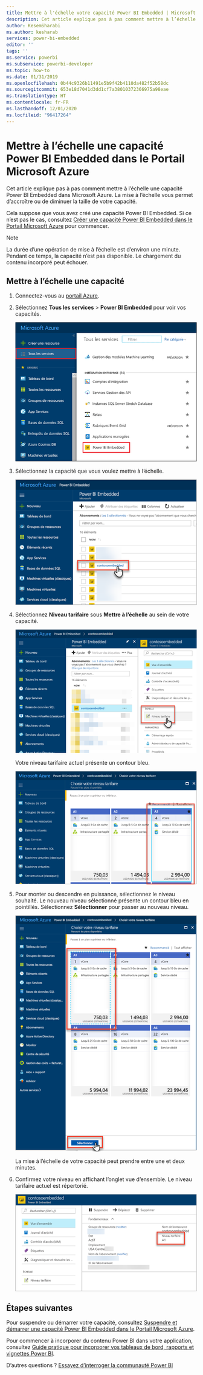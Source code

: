 ```yaml
---
title: Mettre à l'échelle votre capacité Power BI Embedded | Microsoft Docs
description: Cet article explique pas à pas comment mettre à l’échelle une capacité Power BI Embedded dans Microsoft Azure.
author: KesemSharabi
ms.author: kesharab
services: power-bi-embedded
editor: ''
tags: ''
ms.service: powerbi
ms.subservice: powerbi-developer
ms.topic: how-to
ms.date: 01/31/2019
ms.openlocfilehash: 0b44c9326b11491e5b9f42b4110da482f52b58dc
ms.sourcegitcommit: 653e18d7041d3dd1cf7a38010372366975a98eae
ms.translationtype: HT
ms.contentlocale: fr-FR
ms.lasthandoff: 12/01/2020
ms.locfileid: "96417264"
---
```

# <a name="scale-your-power-bi-embedded-capacity-in-the-azure-portal"></a>Mettre à l’échelle une capacité Power BI Embedded dans le Portail Microsoft Azure

Cet article explique pas à pas comment mettre à l’échelle une capacité Power BI Embedded dans Microsoft Azure. La mise à l’échelle vous permet d’accroître ou de diminuer la taille de votre capacité.

Cela suppose que vous avez créé une capacité Power BI Embedded. Si ce n’est pas le cas, consultez [Créer une capacité Power BI Embedded dans le Portail Microsoft Azure](azure-pbie-create-capacity.md) pour commencer.

> [!NOTE]
> La durée d’une opération de mise à l’échelle est d’environ une minute. Pendant ce temps, la capacité n’est pas disponible. Le chargement du contenu incorporé peut échouer.

## <a name="scale-a-capacity"></a>Mettre à l’échelle une capacité

1. Connectez-vous au [portail Azure](https://portal.azure.com/).

2. Sélectionnez **Tous les services** > **Power BI Embedded** pour voir vos capacités.

    ![Tous les services dans le Portail Microsoft Azure](media/azure-pbie-scale-capacity/azure-portal-more-services.png)

3. Sélectionnez la capacité que vous voulez mettre à l’échelle.

    ![Liste des capacités Power BI Embedded dans le Portail Microsoft Azure](media/azure-pbie-scale-capacity/azure-portal-capacity-list.png)

4. Sélectionnez **Niveau tarifaire** sous **Mettre à l’échelle** au sein de votre capacité.

    ![Option Niveau tarifaire sous Mettre à l’échelle](media/azure-pbie-scale-capacity/azure-portal-scale-pricing-tier.png)

    Votre niveau tarifaire actuel présente un contour bleu.

    ![Niveau tarifaire actuel avec un contour bleu](media/azure-pbie-scale-capacity/azure-portal-current-tier.png)

5. Pour monter ou descendre en puissance, sélectionnez le niveau souhaité. Le nouveau niveau sélectionné présente un contour bleu en pointillés. Sélectionnez **Sélectionner** pour passer au nouveau niveau.

    ![Sélectionner le nouveau niveau](media/azure-pbie-scale-capacity/azure-portal-select-new-tier.png)

    La mise à l’échelle de votre capacité peut prendre entre une et deux minutes.

6. Confirmez votre niveau en affichant l’onglet vue d’ensemble. Le niveau tarifaire actuel est répertorié.

    ![Confirmer le niveau actuel](media/azure-pbie-scale-capacity/azure-portal-confirm-tier.png)

## <a name="next-steps"></a>Étapes suivantes

Pour suspendre ou démarrer votre capacité, consultez [Suspendre et démarrer une capacité Power BI Embedded dans le Portail Microsoft Azure](azure-pbie-pause-start.md).

Pour commencer à incorporer du contenu Power BI dans votre application, consultez [Guide pratique pour incorporer vos tableaux de bord, rapports et vignettes Power BI](https://powerbi.microsoft.com/documentation/powerbi-developer-embedding-content/).

D’autres questions ? [Essayez d’interroger la communauté Power BI](https://community.powerbi.com/)
